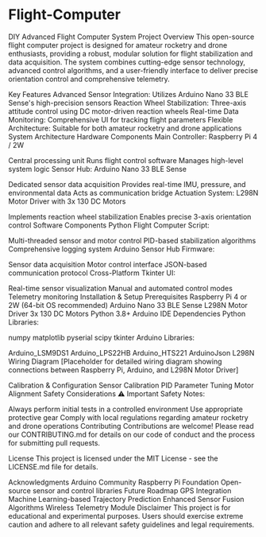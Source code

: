# Flight-Computer
DIY Advanced Flight Computer System
Project Overview
This open-source flight computer project is designed for amateur rocketry and drone enthusiasts, providing a robust, modular solution for flight stabilization and data acquisition. The system combines cutting-edge sensor technology, advanced control algorithms, and a user-friendly interface to deliver precise orientation control and comprehensive telemetry.

Key Features
Advanced Sensor Integration: Utilizes Arduino Nano 33 BLE Sense's high-precision sensors
Reaction Wheel Stabilization: Three-axis attitude control using DC motor-driven reaction wheels
Real-time Data Monitoring: Comprehensive UI for tracking flight parameters
Flexible Architecture: Suitable for both amateur rocketry and drone applications
System Architecture
Hardware Components
Main Controller: Raspberry Pi 4 / 2W

Central processing unit
Runs flight control software
Manages high-level system logic
Sensor Hub: Arduino Nano 33 BLE Sense

Dedicated sensor data acquisition
Provides real-time IMU, pressure, and environmental data
Acts as communication bridge
Actuation System: L298N Motor Driver with 3x 130 DC Motors

Implements reaction wheel stabilization
Enables precise 3-axis orientation control
Software Components
Python Flight Computer Script:

Multi-threaded sensor and motor control
PID-based stabilization algorithms
Comprehensive logging system
Arduino Sensor Hub Firmware:

Sensor data acquisition
Motor control interface
JSON-based communication protocol
Cross-Platform Tkinter UI:

Real-time sensor visualization
Manual and automated control modes
Telemetry monitoring
Installation & Setup
Prerequisites
Raspberry Pi 4 or 2W (64-bit OS recommended)
Arduino Nano 33 BLE Sense
L298N Motor Driver
3x 130 DC Motors
Python 3.8+
Arduino IDE
Dependencies
Python Libraries:

numpy
matplotlib
pyserial
scipy
tkinter
Arduino Libraries:

Arduino_LSM9DS1
Arduino_LPS22HB
Arduino_HTS221
ArduinoJson
L298N
Wiring Diagram
[Placeholder for detailed wiring diagram showing connections between Raspberry Pi, Arduino, and L298N Motor Driver]

Calibration & Configuration
Sensor Calibration
PID Parameter Tuning
Motor Alignment
Safety Considerations
⚠️ Important Safety Notes:

Always perform initial tests in a controlled environment
Use appropriate protective gear
Comply with local regulations regarding amateur rocketry and drone operations
Contributing
Contributions are welcome! Please read our CONTRIBUTING.md for details on our code of conduct and the process for submitting pull requests.

License
This project is licensed under the MIT License - see the LICENSE.md file for details.

Acknowledgments
Arduino Community
Raspberry Pi Foundation
Open-source sensor and control libraries
Future Roadmap
GPS Integration
Machine Learning-based Trajectory Prediction
Enhanced Sensor Fusion Algorithms
Wireless Telemetry Module
Disclaimer
This project is for educational and experimental purposes. Users should exercise extreme caution and adhere to all relevant safety guidelines and legal requirements.
